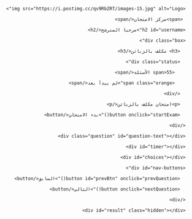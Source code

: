 <!DOCTYPE html>

<html lang="ar" dir="rtl">

<head>

  <meta charset="UTF-8">
  <meta name="viewport" content="width=device-width, initial-scale=1.0">
  <title>مركز الامتحان - بريد الجزائر</title>
<script>
    // 👇 اختر الوضع هنا: "training" أو "official"
    const mode = "training";

    window.addEventListener("beforeunload", function (e) {
      localStorage.setItem("excluded", "true");
      e.preventDefault();
      e.returnValue = '';
    });

    window.addEventListener("load", function () {
      if (localStorage.getItem("excluded") === "true") {
        if (mode === "training") {
          // وضع التدريب: يُسمح بإعادة المحاولة
          document.body.innerHTML = `
            <h1 style="color: red; text-align: center; margin-top: 100px;">لقد تم إقصاؤك من الامتحان!</h1>
            <p style="text-align: center;">هذا اختبار تجريبي، يمكنك إعادة المحاولة.</p>
            <div style="text-align: center; margin-top: 30px;">
              <button id="retryButton" style="padding: 10px 20px;">إعادة المحاولة</button>
            </div>
          `;
          // إعادة ربط الزر بعد إنشاءه
          document.addEventListener("DOMContentLoaded", function () {
            const btn = document.getElementById("retryButton");
            if (btn) {
              btn.addEventListener("click", function () {
                localStorage.removeItem("excluded");
                location.href = location.pathname; // إعادة تحميل الصفحة
              });
            }
          });
        } else if (mode === "official") {
          // الوضع الصارم: لا يُسمح بالدخول مرة أخرى
          document.body.innerHTML = `
            <h1 style="color: red; text-align: center; margin-top: 100px;">لقد تم إقصاؤك من الامتحان!</h1>
            <p style="text-align: center;">لا يمكنك إعادة الدخول مرة أخرى.</p>
          `;
        }
      }
    });
</script>
<style>
    



    body {

  font-family: Arial, sans-serif;

  background-color: #f9f9f9;

  margin: 0;

  padding: 0;

}



.header {

  display: flex;

  justify-content: space-between;

  align-items: center;

  padding: 5px 10px; /* تقليل البادينغ */

  background-color: #fff;

  border-bottom: 1px solid #ccc;

}



.header-content {

  display: flex;

  align-items: center;

  gap: 5px; /* تقليل المسافة بين الشعار والنص */

}



.header-content span {

  font-size: 18px; /* تصغير الخط */

  font-weight: bold;

}



.header-content img {

  height: 60px; /* تصغير حجم الشعار */

}



.content {

  text-align: center;

  padding: 15px; /* تقليل المسافة حول المحتوى */

}



.box {

  background-color: #fff;

  border: 1px solid #ddd;

  border-radius: 10px;

  padding: 15px; /* تقليل الفراغ داخل المربع */

  display: inline-block;

  box-shadow: 0 0 5px rgba(0,0,0,0.1);

  width: 70%;

  max-width: 800px;

  min-width: 300px;

  margin: 0 auto;

}



.status {

  display: flex;

  justify-content: center;

  align-items: center;

  margin: 5px 0; /* تقليل الهامش العمودي */

}



.status span {

  background-color: #f0f0f0;

  border-radius: 10px;

  padding: 3px 8px; /* تقليل الحجم الداخلي */

  margin-right: 5px;

  font-size: 14px;

}



.status .orange {

  background-color: orange;

  color: white;

}



button {

  padding: 8px 16px;

  margin-top: 10px;

  font-size: 16px;

  border: none;

  border-radius: 8px;

  background-color: #ddd;

  cursor: pointer;

}



#exam-section {

  display: none;

  padding: 20px; /* تقليل المسافة */

}



.question {

  font-size: 28px; /* تقليل حجم السؤال */

  font-weight: bold;

  margin-bottom: 10px;

}



label {

  display: block;

  margin: 5px 0; /* تقليل الفراغ بين الخيارات */

  font-size: 15px;

}



.hidden {

  display: none;

}



#timer {

  font-weight: bold;

  color: red;

  margin: 5px 0; /* تقليل المسافة حول المؤقت */

}



#nav-buttons {

  margin-top: 10px;

}



  .correct {

    color: green;

    font-weight: bold;

  }

  .wrong {

    color: red;

    font-weight: bold;

  }

  .question-block {

    margin-bottom: 20px;

  }



  </style>



</head>



<body>



  <div class="header">

  <div class="header-content">

   

    <img src="https://i.postimg.cc/qv9RbZRT/images-15.jpg" alt="Logo">

     <span>مركز الامتحان</span>

  </div>

</div>





  <div class="content" id="welcome-section">

    <h2 id="username">مرحبا المترشح</h2>

    <div class="box">

      <h3> مكلف بالزبائن</h3>

      <div class="status">

        <span>55 الأسئلة</span>

        <span class="orange">لم يبدأ بعد</span>

      </div>

      <p>امتحان مكلف بالزبائن</p>

      <button onclick="startExam()">بدء الامتحان</button>

    </div>

  </div>



  <div id="exam-section">

    <div class="question" id="question-text"></div>

    <div id="timer"></div>

    <div id="choices"></div>

    <div id="nav-buttons">

      <button id="prevBtn" onclick="prevQuestion()">السابق</button>

      <button onclick="nextQuestion()">التالي</button>

    </div>

    <div id="result" class="hidden"></div>

  </div>

  

<!-- هذا هو العنصر الذي تحتاجه لتصحيح الأسئلة -->

<div id="correction-section" class="hidden"></div>



  <script>

    // التقاط الاسم من الرابط

    function getNameFromURL() {

      const params = new URLSearchParams(window.location.search);

      return params.get("name") || "المترشح";

    }



    // عرض الاسم

    document.addEventListener("DOMContentLoaded", function () {

      const name = getNameFromURL();

      document.getElementById("username").textContent = `مرحبا ${name.replace(/\./g, ' ')}`;

    });



    // بدء الامتحان

    function startExam() {

      document.getElementById("welcome-section").style.display = "none";

      document.getElementById("exam-section").style.display = "block";

      showQuestion();

    }



    const questions = [];



    function addQuestion(q, options, correct) {

      questions.push({ q, choices: options, correct });

    }



addQuestion("ما هو الرمز المستخدم لتحويل الأموال بين الحسابات البريدية؟", ["RIB", "IBAN", "CCP", "SWIFT"], 2);

addQuestion("متى تأسس بريد الجزائر؟", ["1962", "1975", "1990", "2000"], 0);

addQuestion("ما هو الحد الأقصى للمبلغ المسموح بسحبه من الموزع الآلي في الجزائر؟", ["10000 دج", "20000 دج", "50000 دج", "100000 دج"], 1);

addQuestion("في حال ضياع البطاقة الذهبية، يجب على الزبون:", ["الاتصال بالشرطة", "الاتصال بالبنك", "الاتصال بمركز الزبائن لبريد الجزائر", "الذهاب إلى مكتب الضرائب"], 2);

addQuestion("ما هي الوثيقة الأساسية التي يجب تقديمها عند سحب الأموال من الحساب؟", ["رخصة السياقة", "بطاقة التعريف الوطنية", "جواز السفر فقط", "دفتر العائلة"], 1);

addQuestion("ماذا يعني مصطلح CCP؟", ["حساب بريدي جاري", "بطاقة الدفع", "رمز بنكي", "حساب توفير"], 0);

addQuestion("عند إدخال الرقم السري ثلاث مرات خاطئة، يتم:", ["فتح الحساب", "حذف الحساب", "تجميد البطاقة", "مضاعفة الرصيد"], 2);

addQuestion("كيف يمكن تتبع الطرود البريدية؟", ["عن طريق الهاتف فقط", "عن طريق الموقع الإلكتروني لبريد الجزائر", "غير ممكن", "يجب زيارة مركز الفرز"], 1);

addQuestion("مدة صلاحية البطاقة الذهبية هي:", ["سنة واحدة", "سنتان", "3 سنوات", "5 سنوات"], 2);

addQuestion("ماذا تعني خدمة EMS؟", ["نقل سريع للرسائل", "نقل الطرود الثقيلة", "مكتب بريد إلكتروني", "رسائل مشفرة"], 0);

addQuestion("عند التقاعد، يتم صرف المعاش عبر:", ["شيك فقط", "حوالة بريدية", "تحويل بريدي مباشر", "دفع نقدي"], 2);

addQuestion("يُستخدم الرمز السري PIN في:", ["تشغيل الهاتف", "سحب الأموال من الموزع", "الدخول إلى الحاسوب", "فتح الأبواب الآلية"], 1);

addQuestion("ما هو الفرق بين حوالة عادية وحوالة فورية؟", ["لا فرق", "العادية أسرع", "الفورية أسرع", "الفورية أرخص"], 2);

addQuestion("ما هي أقصى مدة لبقاء طرد بريدي في مكتب البريد قبل إرجاعه؟", ["7 أيام", "15 يومًا", "30 يومًا", "60 يومًا"], 2);

addQuestion("عند استلام الطرد، يجب التحقق من:", ["الوزن فقط", "اسم المستلم", "حجم الطرد", "رائحة الطرد"], 1);

addQuestion("هل يمكن إرسال الأموال عبر البطاقة الذهبية؟", ["نعم", "لا", "فقط دوليًا", "فقط بين أفراد العائلة"], 0);

addQuestion("ما هو نوع البطاقة التي تتيح الدفع الإلكتروني عبر الإنترنت؟", ["بطاقة الشفاء", "البطاقة الذهبية", "بطاقة الهوية", "بطاقة التقاعد"], 1);

addQuestion("كيف يتم تغيير الرقم السري للبطاقة الذهبية؟", ["عبر التطبيق", "عبر البريد الإلكتروني", "عبر الموزع الآلي", "غير ممكن"], 2);

addQuestion("عند تسليم طرد يحتوي على مواد خطرة، يجب على العامل:", ["قبوله مباشرة", "رفضه فورًا", "فتحه والتحقق", "سؤاله عن محتواه فقط"], 1);

addQuestion("ما هو الإجراء عند فقدان وثيقة هوية زبون في البريد؟", ["تمزيقها", "الاتصال بالشرطة", "الاحتفاظ بها والتبليغ", "إعادتها فورًا للزبون"], 2);

addQuestion("ما هو تطبيق بريد الجزائر الرسمي؟", ["BaridNet", "Edahabia", "BaridiMob", "AlgeriePost"], 2);

addQuestion("عند حدوث خلل في الموزع، على العامل:", ["إصلاحه", "الاتصال بالمصلحة التقنية", "تركه معلقًا", "نزع الكهرباء"], 1);

addQuestion("مدة صلاحية وصل الإيداع؟", ["3 أيام", "7 أيام", "15 يومًا", "لا تنتهي"], 2);

addQuestion("ما هي الجهة المخولة بالمراقبة البريدية؟", ["وزارة الدفاع", "الشرطة", "مفتشية البريد", "مكتب الشؤون الخارجية"], 2);

addQuestion("كم يبلغ عدد أرقام الحساب البريدي الجاري؟", ["10", "12", "20", "25"], 1);

addQuestion("ما هو رمز المؤسسة البريدية في التحويلات؟", ["001", "003", "007", "101"], 0);

addQuestion("من هو المسؤول الأول عن الأموال في مكتب البريد؟", ["الحارس", "ساعي البريد", "قابض البريد", "المفتش"], 2);

addQuestion("في حال نشوب حريق داخل المكتب، أول إجراء هو:", ["الركض", "فتح النوافذ", "إطلاق الإنذار", "إخفاء الأموال"], 2);

addQuestion("ما هو المصطلح المقابل للبريد المسجل؟", ["بريد سريع", "بريد مضمون", "بريد عادي", "بريد ناقص"], 1);

addQuestion("عند توقيع العميل، يجب مقارنته بـ:", ["بصمته", "بطاقته الوطنية", "توقيعه المحفوظ", "وجهه"], 2);

addQuestion("أين تحفظ الأموال مؤقتًا في مكتب البريد؟", ["في الخزنة", "في الرفوف", "تحت الطاولة", "في الدرج"], 0);

addQuestion("عند اكتشاف ورقة نقدية مزورة، يجب:", ["إعادتها", "تمزيقها", "الاحتفاظ بها وتبليغ المدير", "صرفها سريعًا"], 2);

addQuestion("كم يبلغ عدد محاولات إدخال الرقم السري في الموزع قبل حجز البطاقة؟", ["2", "3", "4", "5"], 1);

addQuestion("هل يمكن فتح حساب بريدي بدون وثيقة هوية؟", ["نعم", "لا", "أحيانًا", "للأجانب فقط"], 1);

addQuestion("عند استلام الأموال من الزبون، يجب:", ["عدّها علنًا", "وضعها فورًا في الدرج", "طلب بطاقة الهوية", "شكره فقط"], 0);

addQuestion("عند تلقي شكوى، أول إجراء هو:", ["رفضها", "تقديم استمارة شكوى", "تسجيلها شفويًا", "تحويلها لرئيس المركز"], 1);

addQuestion("عند إرسال طرد خارج الوطن، يجب تقديم:", ["جواز سفر", "بطاقة هوية", "بيان جمركي", "دفتر العائلة"], 2);

addQuestion("ما هو النظام الذي يستخدم لتسجيل المعاملات البريدية؟", ["ORACLE", "BMS", "EPIC", "SAGEM"], 1);

addQuestion("ما هي طريقة إرسال الأموال داخليًا دون حساب؟", ["شيك", "حوالة بريدية", "بطاقة ذهبية", "تحويل بنكي"], 1);

addQuestion("يمنع إرسال المواد التالية عبر البريد:", ["الملابس", "الأدوية", "الأسلحة", "الكتب"], 2);

addQuestion("عند رفض الزبون دفع رسوم الخدمة، يتم:", ["إلغاؤها", "تحويله للشرطة", "شرحها وتوضيحها له", "إرجاع الطرد فورًا"], 2);

addQuestion("ما هو الحد الأقصى للوزن المسموح به في الطرود العادية؟", ["10 كلغ", "20 كلغ", "30 كلغ", "50 كلغ"], 2);

addQuestion("هل يمكن تفويض شخص لسحب الأموال من حساب آخر؟", ["نعم بوثيقة تفويض", "لا", "فقط من الأقارب", "بالهاتف فقط"], 0);

addQuestion("عند إدخال بطاقة غير صالحة في الموزع، تظهر رسالة:", ["جاري التحميل", "خطأ في البطاقة", "الرجاء الانتظار", "تم السحب"], 1);

addQuestion("التاريخ الذي يُطبع على وصل السحب هو:", ["تاريخ الميلاد", "تاريخ العملية", "تاريخ الصرف", "تاريخ البطاقة"], 1);

addQuestion("ما هي الجهة المسؤولة عن إصدار الطوابع البريدية؟", ["الجمارك", "بريد الجزائر", "وزارة المالية", "المكتبة الوطنية"], 1);

addQuestion("عند امتلاء صندوق الطرود، يجب:", ["تجاهله", "إغلاقه", "إعلام المسؤول", "فتح الباب"], 2);

addQuestion("ما هي الميزة الرئيسية للبريد العاجل EMS؟", ["الرخص", "السرعة", "التعقيد", "الحجم الكبير"], 1);

addQuestion("هل يمكن استخدام البطاقة الذهبية لسحب راتب التقاعد؟", ["لا", "نعم", "فقط في المكاتب", "فقط للموظفين"], 1);

addQuestion("كم مرة في السنة يتم تجديد البطاقة الذهبية؟", ["مرة", "مرتين", "كل 3 سنوات", "كل 5 سنوات"], 2);

addQuestion("عند وجود خطأ في اسم المستفيد على الطرد، يجب:", ["تسليمه", "رفضه", "تمزيقه", "سحبه"], 1);

addQuestion("عند إرسال حوالة بريدية بمبلغ 10,000 دج، وعمولة 1.5%، فما قيمة العمولة؟", ["100 دج", "125 دج", "150 دج", "200 دج"], 2);

addQuestion("أي من العمليات التالية تتطلب التحقق المزدوج؟", ["سحب من ATM", "الدفع عبر الإنترنت", "الاطلاع على الرصيد", "شحن الهاتف"], 1);

addQuestion("في حالة اختلاف بيانات المستلم في الطرد، فإن العامل البريدي يجب أن:", ["يسلم الطرد", "يعيد الطرد", "يحتفظ بالطرد", "يرسل نسخة للمصلحة"], 1);

addQuestion("ما هو الإجراء المتخذ في حالة عدم تسلم الطرد بعد مرور 30 يومًا؟", ["يُلغى", "يُعاد للمرسل", "يُتلف", "يُرسل إلى إدارة المركز"], 1);



let currentQuestion = 0;

let answers = Array(questions.length).fill(null);

let timers = Array(questions.length).fill(120); // 120 ثانية

let timerInterval;



function showQuestion() {

  clearInterval(timerInterval);



  const q = questions[currentQuestion];

  document.getElementById("question-text").textContent = `السؤال ${currentQuestion + 1}: ${q.q}`;

  const choicesDiv = document.getElementById("choices");

  choicesDiv.innerHTML = "";



  q.choices.forEach((choice, index) => {

    const label = document.createElement("label");

    const input = document.createElement("input");

    input.type = "radio";

    input.name = "choice";

    input.value = index;

    input.disabled = (timers[currentQuestion] <= 0 || answers[currentQuestion] !== null);

    if (answers[currentQuestion] === index) input.checked = true;



    input.addEventListener("change", () => {

      if (answers[currentQuestion] === null) {

        answers[currentQuestion] = index;

        disableChoices();

      }

    });



    label.appendChild(input);

    label.appendChild(document.createTextNode(" " + choice));

    choicesDiv.appendChild(label);

  });



  document.getElementById("prevBtn").style.display = currentQuestion === 0 ? "none" : "inline";



  startTimer();

}



function startTimer() {

  const timerElement = document.getElementById("timer");



  if (timers[currentQuestion] <= 0) {

    timerElement.textContent = "انتهى الوقت لهذا السؤال.";

    return;

  }



  timerElement.textContent = `الوقت المتبقي: ${timers[currentQuestion]} ثانية`;



  timerInterval = setInterval(() => {

    timers[currentQuestion]--;

    timerElement.textContent = `الوقت المتبقي: ${timers[currentQuestion]} ثانية`;



    if (timers[currentQuestion] <= 0) {

      clearInterval(timerInterval);

      timerElement.textContent = "انتهى الوقت لهذا السؤال.";

      disableChoices();

      setTimeout(nextQuestion, 1000);

    }

  }, 1000);

}



function disableChoices() {

  const inputs = document.querySelectorAll("input[name='choice']");

  inputs.forEach(input => input.disabled = true);

}



function nextQuestion() {

  if (currentQuestion < questions.length - 1) {

    currentQuestion++;

    showQuestion();

  } else {

    finishQuiz();

  }

}



function prevQuestion() {

  if (currentQuestion > 0 && answers[currentQuestion - 1] === null) {

    currentQuestion--;

    showQuestion();

  }

}



function finishQuiz() {

  clearInterval(timerInterval);

  document.getElementById("question-text").classList.add("hidden");

  document.getElementById("choices").classList.add("hidden");

  document.getElementById("timer").classList.add("hidden");

  document.getElementById("nav-buttons").classList.add("hidden");



  let correct = 0;

  let wrong = 0;



  questions.forEach((q, i) => {

    if (answers[i] !== null && timers[i] > 0) {

      if (answers[i] === q.correct) {

        correct++;

      } else {

        wrong++;

      }

    }

  });



  let finalScore = correct - wrong;

  if (finalScore < 0) finalScore = 0;



  const resultDiv = document.getElementById("result");

  resultDiv.classList.remove("hidden");



  let message = "";

  if (finalScore >= Math.ceil(questions.length / 2)) {

    message = `<span style=\"color: green;\">✔️ مبروك! لقد نجحت</span>`;

  } else {

    message = `<span style=\"color: red;\">❌ للأسف، حظ موفق في المرة القادمة</span>`;

  }



  resultDiv.innerHTML = `

    <h2>انتهى الاختبار</h2>

    <p>عدد الإجابات الصحيحة: ${correct}</p>

    <p>عدد الإجابات الخاطئة: ${wrong}</p>

    <p><strong>علامتك النهائية: ${finalScore} من ${questions.length}</strong></p>

    <p>${message}</p>

    <footer style="

  position: fixed;

  bottom: 0;

  width: 85%;

  text-align: center;

  font-size: 5px;

  color: #555;

  background-color: transparent;

  padding: 5px 0;

  direction: rtl;

">

Created by: Haricha Younes 

</footer>



    <button onclick=\"showCorrectionPage()\">تصحيح الاختبار</button>

  `;

}



function showCorrectionPage() {

  document.getElementById("result").classList.add("hidden");

  const correctionSection = document.getElementById("correction-section");

  correctionSection.innerHTML = "<h2>تصحيح الاختبار:</h2>";



  questions.forEach((q, index) => {

    const userAnswer = answers[index];

    const correctAnswer = q.correct;



    const div = document.createElement("div");

    div.style.padding = "10px";

    div.style.marginBottom = "10px";

    div.style.borderRadius = "10px";

    div.style.backgroundColor = userAnswer === correctAnswer ? "#d4edda" : "#f8d7da";



    div.innerHTML = `

      <p><strong>سؤال ${index + 1}:</strong> ${q.q}</p>

      <p>✔️ الإجابة الصحيحة: ${q.choices[correctAnswer]}</p>

      <p>📝 إجابتك: ${userAnswer !== null ? q.choices[userAnswer] : "لم يجب"}</p>

    `;



    correctionSection.appendChild(div);

  });



  correctionSection.classList.remove("hidden");

}

<!-- باقي محتوى صفحة التصحيح -->





</script>

</body>

</html>

    
